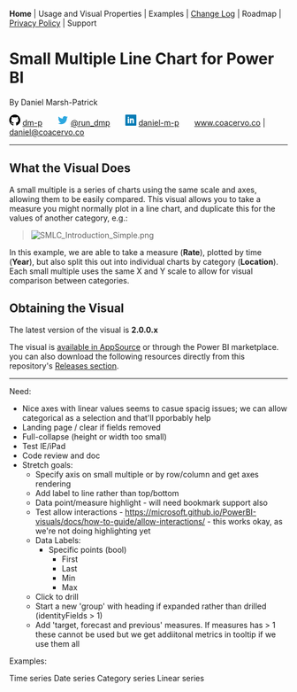 **Home** | Usage and Visual Properties | Examples | [Change Log](./doc/change_log.md) | Roadmap | [Privacy Policy](./doc/privacy_policy.md) | Support

# Small Multiple Line Chart for Power BI

By Daniel Marsh-Patrick

![github.png](doc\assets\png\github.png "GitHub: dm-p") [dm-p](https://github.com/dm-p) &nbsp;&nbsp;&nbsp;&nbsp;&nbsp; ![twitter.png](doc\assets\png\twitter.png "Twitter: @the_d_mp") [@run_dmp](https://twitter.com/the_d_mp) &nbsp;&nbsp;&nbsp;&nbsp;&nbsp;  ![linkedin.png](doc\assets\png\linkedin.png "in/daniel-m-p") [daniel-m-p](https://www.linkedin.com/in/daniel-m-p)  &nbsp;&nbsp;&nbsp;&nbsp;&nbsp; www.coacervo.co  |  [daniel@coacervo.co](mailto:daniel@coacervo.co) 

----

## What the Visual Does

A small multiple is a series of charts using the same scale and axes, allowing them to be easily compared. This visual allows you to take a measure you might normally plot in a line chart, and duplicate this for the values of another category, e.g.:

> ![SMLC_Introduction_Simple.png](https://bitbucket.org/repo/akedXeM/images/3440626957-SMLC_Introduction_Simple.png)

In this example, we are able to take a measure (**Rate**), plotted by time (**Year**), but also split this out into individual charts by category (**Location**). Each small multiple uses the same X and Y scale to allow for visual comparison between categories.

## Obtaining the Visual

The latest version of the visual is **2.0.0.x**

The visual is [available in AppSource](https://appsource.microsoft.com/en-us/product/power-bi-visuals/WA104381711?src=website&mktcmpid=repo_main_page) or through the Power BI marketplace. you can also download the following resources directly from this repository's [Releases section](/dm-p/powerbi-visuals-smlc/releases).

----

Need:
* Nice axes with linear values seems to casue spacig issues; we can allow categorical as a selection and that'll pporbably help
* Landing page / clear if fields removed
* Full-collapse (height or width too small)
* Test IE/iPad
* Code review and doc
* Stretch goals:
    * Specify axis on small multiple or by row/column and get axes rendering
    * Add label to line rather than top/bottom
    * Data point/measure highlight - will need bookmark support also
    * Test allow interactions - https://microsoft.github.io/PowerBI-visuals/docs/how-to-guide/allow-interactions/ - this works okay, as we're not doing highlighting yet
    * Data Labels:
        - Specific points (bool)
            - First
            - Last
            - Min
            - Max
    * Click to drill
    * Start a new 'group' with heading if expanded rather than drilled (identityFields > 1)
    * Add 'target, forecast and previous' measures. If measures has > 1 these cannot be used but we get addiitonal metrics in tooltip if we use them all

Examples:

Time series
Date series
Category series
Linear series